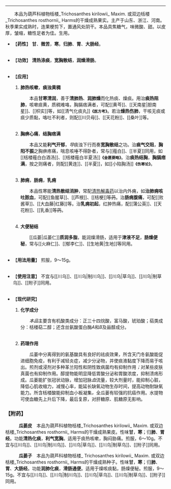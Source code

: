 ---
&emsp;&emsp;本品为葫芦科植物栝楼_Trichosanthes kirilowii_ Maxim. 或双边栝楼_Trichosanthes rosthornii_ Harms的干燥成熟果实。主产于山东、浙江、河南。秋季果实成熟时，连果梗剪下，置通风处阴干。本品具焦糖气，味微酸、甜。以皮厚，皱缩，糖性足者为佳。生用。

- 【**药性**】
	**甘**、**微苦**，**寒**。**归肺**、**胃**、**大肠经**。<br></br>

- 【**功效**】
	**清热涤痰**，**宽胸散结**，**润燥滑肠**。<br></br>

- 【**应用**】
	1. **肺热咳嗽**，**痰浊黄稠**
		
		&emsp;&emsp;本品**甘寒清润**，善于**清肺热**、**润肺燥**而化热痰、燥痰。用治**痰热阻肺**，咳嗽痰黄，质稠难咯，胸膈痞满者，可配[[黄芩]]、[[天南星|胆南星]]、[[枳实]]等，如[[清气化痰丸]]**`《医方考》`**。若治**燥热伤肺**，干咳无痰或痰少质黏，咯吐不利者，则配[[川贝母]]、[[天花粉]]、[[桑叶]]等。<br></br>
	
	2. **胸痹心痛**，**结胸痞满**
		
		&emsp;&emsp;本品又能**利气开郁**，<dfn>导</dfn>痰浊下行而奏**宽胸散结**之功。治**痰气交阻**，**胸阳不振**之胸痹疼痛，喘息咳唾不得卧者，常与[[薤白]]、[[半夏]]同用，如[[栝楼薤白白酒汤]]、[[栝楼薤白半夏汤]]**`《金匮要略》`**。治**痰热结胸**，**胸膈痞满**，按之则痛者，则配[[黄连]]、[[半夏]]，如[[小陷胸汤]]**`《伤寒论》`**。<br></br>
	
	3. **肺痈**，**肠痈**，**乳痈**
		
		&emsp;&emsp;本品性寒能**清热散结消肿**，常配<ins>清热解毒药</ins>以治内外痈，如**治肺痈咳吐脓血**，可配[[鱼腥草]]、[[芦根]]、[[桔梗]]等~~药~~。治**肠痈腹痛**，可配[[败酱草]]、[[大血藤|红藤]]等。治**乳痈初起**，红肿热痛，配[[蒲公英]]、[[天花粉]]、[[乳香]]等~~药~~。<br></br>
	
	4. **大便秘结**
		
		&emsp;&emsp;[[瓜蒌|瓜蒌仁]]**质润多脂**，能润燥滑肠，适用于**津液不足**，**肠燥便秘**，常与[[火麻仁]]、[[郁李仁]]、[[生地黄|生地]]等同用。<br></br>

- 【**用法用量**】
	煎服，9～15g。<br></br>

- 【**使用注意**】
	不宜与[[川乌]]、[[川乌|制川乌]]、[[川乌|草乌]]、[[川乌|制草乌]]、[[附子]]同用。<br></br>

- 【**现代研究**】
	1. **化学成分**
		
		&emsp;&emsp;<dfn>本品</dfn>主要含有机酸类成分：正三十四烷酸，富马酸，琥珀酸；萜类成分：栝楼萜二醇；还含丝氨酸蛋白酶$A$和$B$及甾醇成分。<br></br>
	
	2. **药理作用**
		
		&emsp;&emsp;瓜蒌中分离得到的氨基酸具有良好的祛痰效果，所含天门冬氨酸能促进细胞免疫，有利于减轻炎症，减少分泌物，并使痰液黏度下降而易于咳出。煎剂或浸剂对多种革兰阳性和阴性致病菌均有抑制作用<dfn>；</dfn>对某些皮肤真菌也有抑制作用。醇提物能明显降低胃酸分泌和胃酸浓度，抑制溃疡形成。瓜蒌能扩张冠状动脉，增加冠脉<dfn>血</dfn>流量，较大剂量时，能抑制心脏，降低心肌收缩力，减慢心率，能延长缺氧动物生存时间，提高动物耐缺氧能力。所含栝楼酸能抑制血小板凝集<dfn>。</dfn>全瓜蒌有较强的抗癌作用。水提物可使血糖先上升后下降，最后复原，对肝糖原、肌糖原无影响。

### 【附药】

&emsp;&emsp;&emsp;**瓜蒌皮**&emsp;本品为葫芦科植物栝楼_Trichosanthes kirilowii_ Maxim. 或双边栝楼_Trichosanthes rosthornii_ Harms的干燥成熟果皮。性味**甘**，**寒**；归**肺**、**胃经**。功能**清热化痰**，**利气宽胸**。适用于痰热咳嗽，胸闷胁痛。煎服，6～10g。不宜与[[川乌]]、[[川乌|制川乌]]、[[川乌|草乌]]、[[川乌|制草乌]]、[[附子]]同用。

&emsp;&emsp;&emsp;**瓜蒌子**&emsp;本品为葫芦科植物栝楼_ Trichosanthes kirilowii_ Maxim. 或双边栝楼_Trichosanthes rosthornii_ Harms的干燥成熟种子。性味**甘**，**寒**；归**肺**、**胃**、**大肠经**。功能**润肺化痰**，**滑肠通便**。适用于燥咳痰黏，肠燥便秘。煎服，9～15g。不宜与[[川乌]]、[[川乌|制川乌]]、[[川乌|草乌]]、[[川乌|制草乌]]、[[附子]]同用。